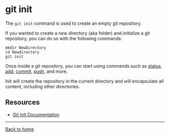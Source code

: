 # git init

The `git init` command is used to create an empty git repository.

If you wanted to create a new directory (aka folder) and initialize a git repository, you can do so with the following commands: 
```
mkdir NewDirectory
cd Newdirectory
git init
```
Once inside a git repository, you can start using commands such as
[status](./Status.md),
[add](./Add.md),
[commit](./Commit.md),
[push](./Push.md),
and more.

Init will create the repository in the current directory and will encapsulate all content, including other directories.

## Resources
- [Git Init Documentation](https://git-scm.com/docs/git-init)

---

[Back to home](../README.md)